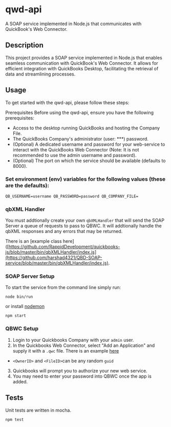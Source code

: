 # qwd-api
A SOAP service implemented in Node.js that communicates with QuickBook's Web Connector.


## Description
This project provides a SOAP service implemented in Node.js that enables seamless communication with QuickBook's Web Connector. It allows for efficient integration with QuickBooks Desktop, facilitating the retrieval of data and streamlining processes.


## Usage
To get started with the qwd-api, please follow these steps:

Prerequisites
Before using the qwd-api, ensure you have the following prerequisites:

- Access to the desktop running QuickBooks and hosting the Company File.
- The QuickBooks Company's administrator (user: ***) password.
- (Optional) A dedicated username and password for your web-service to interact   with the QuickBooks Web Connector (Note: It is not recommended to use the       admin username and password).
- (Optional) The port on which the service should be available (defaults to  8000).
### Set environment (env) variables for the following values (these are the defaults):
`QB_USERNAME=username
QB_PASSWORD=password
QB_COMPANY_FILE= `

### qbXML Handler
You must addtionally create your own `qbXMLHandler` that will send the SOAP Server a queue of requests to pass to QBWC. It will addtionally handle the qbXML responses and any errors that may be returned.

There is an [example class here]([https://github.com/RappidDevelopment/quickbooks-js/blob/master/bin/qbXMLHandler/index.js](https://github.com/harshad4321/QBD-SOAP-service/blob/master/bin/qbXMLHandler/index.js).

### SOAP Server Setup
To start the service from the command line simply run:  
``` 
node bin/run
```
or 
install [nodemon](https://www.npmjs.com/package/nodemon)
``` 
npm start 
```
### QBWC Setup 
1. Login to your Quickbooks Company with your `admin` user.
2. In the Quickbooks Web Connector, select "Add an Application" and supply it with a `.qwc` file. There is an example [here](https://github.com/harshad4321/QBD-SOAP-service/blob/master/test/app.qwc)
  * `<OwnerID>` and `<FileID>`can be any random `guid`
3. Quickbooks will prompt you to authorize your new web service.
4. You may need to enter your password into QBWC once the app is added.



## Tests 
Unit tests are written in mocha.
```
npm test
```
